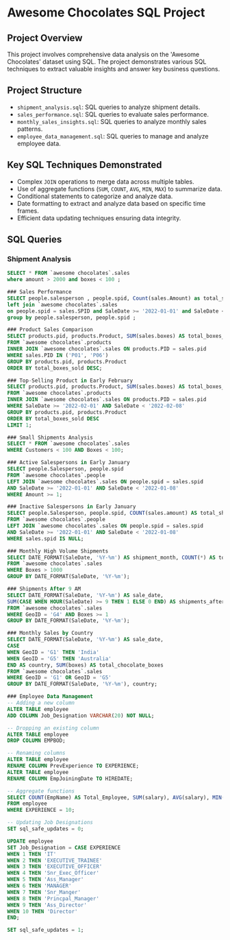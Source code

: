 # Awesome Chocolates SQL Project

## Project Overview

This project involves comprehensive data analysis on the 'Awesome Chocolates' dataset using SQL. The project demonstrates various SQL techniques to extract valuable insights and answer key business questions.

## Project Structure

- `shipment_analysis.sql`: SQL queries to analyze shipment details.
- `sales_performance.sql`: SQL queries to evaluate sales performance.
- `monthly_sales_insights.sql`: SQL queries to analyze monthly sales patterns.
- `employee_data_management.sql`: SQL queries to manage and analyze employee data.

## Key SQL Techniques Demonstrated

- Complex `JOIN` operations to merge data across multiple tables.
- Use of aggregate functions (`SUM`, `COUNT`, `AVG`, `MIN`, `MAX`) to summarize data.
- Conditional statements to categorize and analyze data.
- Date formatting to extract and analyze data based on specific time frames.
- Efficient data updating techniques ensuring data integrity.

## SQL Queries

### Shipment Analysis
```SQL
SELECT * FROM `awesome chocolates`.sales
where amount > 2000 and boxes < 100 ;

### Sales Performance
SELECT people.salesperson , people.spid, Count(sales.Amount) as total_shipments from `awesome chocolates`.people
left join `awesome chocolates`.sales
on people.spid = sales.SPID and SaleDate >= '2022-01-01' and SaleDate < '2022-02-01'
group by people.salesperson, people.spid ;

### Product Sales Comparison
SELECT products.pid, products.Product, SUM(sales.boxes) AS total_boxes_sold
FROM `awesome chocolates`.products
INNER JOIN `awesome chocolates`.sales ON products.PID = sales.pid
WHERE sales.PID IN ('P01', 'P06')
GROUP BY products.pid, products.Product
ORDER BY total_boxes_sold DESC;

### Top-Selling Product in Early February
SELECT products.pid, products.Product, SUM(sales.boxes) AS total_boxes_sold
FROM `awesome chocolates`.products
INNER JOIN `awesome chocolates`.sales ON products.PID = sales.pid
WHERE SaleDate >= '2022-02-01' AND SaleDate < '2022-02-08'
GROUP BY products.pid, products.Product
ORDER BY total_boxes_sold DESC
LIMIT 1;

### Small Shipments Analysis
SELECT * FROM `awesome chocolates`.sales
WHERE Customers < 100 AND Boxes < 100;

### Active Salespersons in Early January
SELECT people.Salesperson, people.spid
FROM `awesome chocolates`.people
LEFT JOIN `awesome chocolates`.sales ON people.spid = sales.spid
AND SaleDate >= '2022-01-01' AND SaleDate < '2022-01-08'
WHERE Amount >= 1;

### Inactive Salespersons in Early January
SELECT people.Salesperson, people.spid, COUNT(sales.amount) AS total_shipments
FROM `awesome chocolates`.people
LEFT JOIN `awesome chocolates`.sales ON people.spid = sales.spid
AND SaleDate >= '2022-01-01' AND SaleDate < '2022-01-08'
WHERE sales.spid IS NULL;

### Monthly High Volume Shipments
SELECT DATE_FORMAT(SaleDate, '%Y-%m') AS shipment_month, COUNT(*) AS total_shipments_over_1000_boxes
FROM `awesome chocolates`.sales
WHERE Boxes > 1000
GROUP BY DATE_FORMAT(SaleDate, '%Y-%m');

### Shipments After 9 AM
SELECT DATE_FORMAT(SaleDate, '%Y-%m') AS sale_date,
SUM(CASE WHEN HOUR(SaleDate) >= 9 THEN 1 ELSE 0 END) AS shipments_after_nine
FROM `awesome chocolates`.sales
WHERE GeoID = 'G4' AND Boxes >= 1
GROUP BY DATE_FORMAT(SaleDate, '%Y-%m');

### Monthly Sales by Country
SELECT DATE_FORMAT(SaleDate, '%Y-%m') AS sale_date,
CASE
WHEN GeoID = 'G1' THEN 'India'
WHEN GeoID = 'G5' THEN 'Australia'
END AS country, SUM(boxes) AS total_chocolate_boxes
FROM `awesome chocolates`.sales
WHERE GeoID = 'G1' OR GeoID = 'G5'
GROUP BY DATE_FORMAT(SaleDate, '%Y-%m'), country;

### Employee Data Management
-- Adding a new column
ALTER TABLE employee
ADD COLUMN Job_Designation VARCHAR(20) NOT NULL;

-- Dropping an existing column
ALTER TABLE employee
DROP COLUMN EMPBOD;

-- Renaming columns
ALTER TABLE employee
RENAME COLUMN PrevExperience TO EXPERIENCE;
ALTER TABLE employee
RENAME COLUMN EmpJoiningDate TO HIREDATE;

-- Aggregate functions
SELECT COUNT(EmpName) AS Total_Employee, SUM(salary), AVG(salary), MIN(salary), MAX(salary)
FROM employee
WHERE EXPERIENCE = 10;

-- Updating Job Designations
SET sql_safe_updates = 0;

UPDATE employee
SET Job_Designation = CASE EXPERIENCE
WHEN 1 THEN 'IT'
WHEN 2 THEN 'EXECUTIVE_TRAINEE'
WHEN 3 THEN 'EXECUTIVE_OFFICER'
WHEN 4 THEN 'Snr_Exec_Officer'
WHEN 5 THEN 'Ass_Manager'
WHEN 6 THEN 'MANAGER'
WHEN 7 THEN 'Snr_Manger'
WHEN 8 THEN 'Princpal_Manager'
WHEN 9 THEN 'Ass_Director'
WHEN 10 THEN 'Director'
END;

SET sql_safe_updates = 1;

